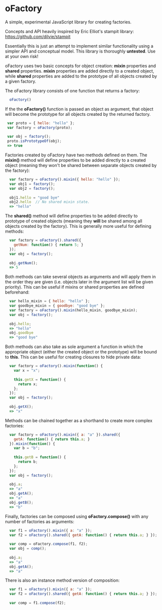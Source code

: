 oFactory
========

A simple, experimental JavaScript library for creating factories.

Concepts and API heavily inspired by Eric Elliot's stampit library: https://github.com/dilvie/stampit

Essentially this is just an attempt to implement similar functionality using a simpler API and conceptual model. This
library is thoroughly **untested**. Use at your own risk!


oFactory uses two basic concepts for object creation: **mixin** properties and **shared** properties. **mixin** properties
are added directly to a created object, while **shared** properties are added to the prototype of all objects created
by a given factory.

The oFactory library consists of one function that returns a factory: 
```JavaScript
  oFactory()
```

If the the **oFactory()** function is passed an object as argument, that object will become the prototype for all objects
created by the returned factory.
```JavaScript
 var proto = { hello: "hello" };
 var factory = oFactory(proto);
 
 var obj = factory();
 proto.isPrototypeOf(obj);
 => true
```

Factories created by oFactory have two methods defined on them. The **mixin()** method will define properties to be 
added directly to a created object (meaning they won't be shared between separate objects created by the factory):
```JavaScript
  var factory = oFactory().mixin({ hello: "hello" });
  var obj1 = factory();
  var obj2 = factory();
  
  obj1.hello = "good bye"
  obj2.hello  // No shared mixin state.
  => "hello"
```  

The **shared()** method will define properties to be added directly to prototype of created objects 
(meaning they **will** be shared among all objects created by the factory). This is generally more useful
for defining methods:
```JavaScript
  var factory = oFactory().shared({
    getNum: function() { return 5; }
  });
  var obj = factory();
  
  obj.getNum(); 
  => 5
```  

Both methods can take several objects as arguments and will apply them in the order they are given
(i.e. objects later in the argument list will be given priority). This can be useful if mixins or 
shared properties are defined beforehand:
```JavaScript
  var hello_mixin = { hello: "hello" };
  var goodbye_mixin = { goodbye: "good bye" };
  var factory = oFactory().mixin(hello_mixin, goodbye_mixin);
  var obj = factory();
  
  obj.hello; 
  => "hello"
  obj.goodbye
  => "good bye"
```  

Both methods can also take as sole argument a function in which the appropriate object (either the created object
or the prototype) will be bound to **this**. This can be useful for creating closures to hide private data:
```JavaScript
  var factory = oFactory().mixin(function() {
    var x = "x";
    
    this.getX = function() {
      return x;
    };
  });
  var obj = factory();
  
  obj.getX();
  => "x"
```

Methods can be chained together as a shorthand to create more complex factories:
```JavaScript
  var factory = oFactory().mixin({ a: "a" }).shared({
    getA: function() { return this.a; }
  }).mixin(function() {
    var b = "b";
    
    this.getB = function() {
      return b;
    };
  });
  var obj = factory();
  
  obj.a;
  => "a"
  obj.getA();
  => "a"
  obj.getB();
  => "b"
```

Finally, factories can be composed using **oFactory.compose()** with any number of 
factories as arguments:
```JavaScript
  var f1 = oFactory().mixin({ a: "a" });
  var f2 = oFactory().shared({ getA: function() { return this.a; } });
  
  var comp = oFactory.compose(f1, f2);
  var obj = comp();
  
  obj.a;
  => "a"
  obj.getA();
  => "a"
```

There is also an instance method version of composition:
```JavaScript
  var f1 = oFactory().mixin({ a: "a" });
  var f2 = oFactory().shared({ getA: function() { return this.a; } });
  
  var comp = f1.compose(f2);
```
